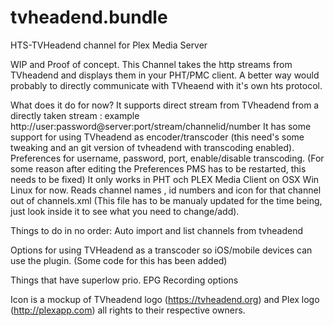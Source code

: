 tvheadend.bundle
================

HTS-TVHeadend channel for Plex Media Server

WIP and Proof of concept.
This Channel takes the http streams from TVheadend and displays them in your PHT/PMC client.
A better way would probably to directly communicate with TVheaend with it's own hts protocol.

What does it do for now?
It supports direct stream from TVheadend from a directly taken stream : example http://user:password@server:port/stream/channelid/number
It has some support for using TVheadend as encoder/transcoder (this need's some tweaking and an git version of tvheadend with transcoding enabled).
Preferences for username, password, port, enable/disable transcoding. (For some reason after editing the Preferences PMS has to be restarted, this needs to be fixed)
It only works in PHT och PLEX Media Client on OSX Win Linux for now.
Reads channel names , id numbers and icon for that channel out of channels.xml (This file has to be manualy updated for the time being, just look inside it to see what you need to change/add).

Things to do in no order:
Auto import and list channels from tvheadend

Options for using TVHeadend as a transcoder so iOS/mobile devices can use the plugin.
(Some code for this has been added)

Things that have superlow prio.
EPG
Recording options

Icon is a  mockup of TVheadend logo (https://tvheadend.org) and Plex logo (http://plexapp.com) all rights to their respective owners. 
